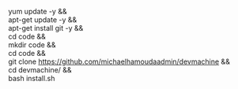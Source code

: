 yum update -y && \
apt-get update -y && \
apt-get install git -y && \
cd code && \
mkdir code && \
cd code && \
git clone https://github.com/michaelhamoudaadmin/devmachine && \
cd devmachine/ && \
bash install.sh
